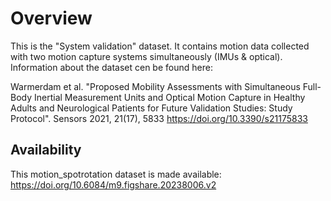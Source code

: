 # Overview
This is the "System validation" dataset.
It contains motion data collected with two motion capture systems simultaneously (IMUs & optical).
Information about the dataset cen be found here:

Warmerdam et al. 
"Proposed Mobility Assessments with Simultaneous Full-Body Inertial Measurement Units and Optical Motion Capture in Healthy Adults and Neurological Patients for Future Validation Studies: Study Protocol".
Sensors 2021, 21(17), 5833
https://doi.org/10.3390/s21175833


## Availability
This motion_spotrotation dataset is made available: https://doi.org/10.6084/m9.figshare.20238006.v2




